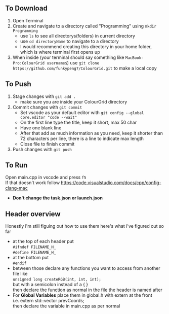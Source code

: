 ## To Download
1. Open Terminal
2. Create and navigate to a directory called "Programming" using `mkdir Programming` 
   - use `ls` to see all directorys(folders) in current directory
   - use `cd directoryName` to navigate to a directory
   - I would recommend creating this directory in your home folder, which is where terminal first opens up
3. When inside (your terminal should say something like `MacBook-Pro:ColourGrid username$`) use `git clone https://github.com/funkypeng7/ColourGrid.git` to make a local copy

## To Push
1. Stage changes with `git add .`
   - make sure you are inside your ColourGrid directory
2. Commit changes with `git commit` 
   - Set vscode as your default editor with `git config --global core.editor "code --wait"`
   - On the first line type the title, keep it short, max 50 char
   - Have one blank line
   - After that add as much information as you need, keep it shorter than 72 characters per line, there is a line to indicate max length
   - Close file to finish commit
3. Push changes with `git push`


## To Run
Open main.cpp in vscode and press `f5`  
If that doesn't work follow https://code.visualstudio.com/docs/cpp/config-clang-mac  
- **Don't change the task.json or launch.json**

## Header overview
Honestly i'm still figuing out how to use them here's what i've figured out so far
- at the top of each header put  
  `#ifndef FILENAME_H_`  
  `#define FILENAME_H_`  
- at the bottom put  
  `#endif`  
- between those declare any functions you want to access from another file like  
    `unsigned long createRGB(int, int, int);`  
    but with a semicolon instead of a { }  
    then declare the function as normal in the file the header is named after  
- For <b>Global Variables</b> place them in global.h with extern at the front  
    i.e. extern std::vector<int> prevCoords;  
    then declare the variable in main.cpp as per normal  

